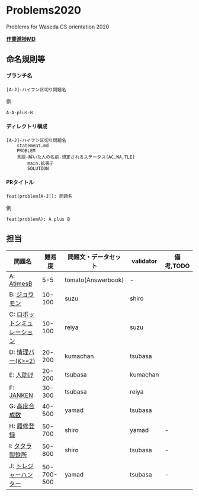# Problems2020
Problems for Waseda CS orientation 2020

**[作業進捗MD](summary.md)**

## 命名規則等
#### ブランチ名
```
[A-J]-ハイフン区切り問題名
```

例
```
A-A-plus-B
```

#### ディレクトリ構成
```
[A-J]-ハイフン区切り問題名
    statement.md
    PROBLEM
    言語-解いた人の名前-想定されるステータス(AC,WA,TLE)
        main.拡張子
        SOLUTION
```

#### PRタイトル
```
feat(problem[A-J]): 問題名
```

例
```
feat(problemA): A plus B
```

## 担当

| 問題名 | 難易度 | 問題文・データセット | validator | 備考,TODO |
|---------------------------|--------------|----------------------|-----------|------|
| A: [AtimesB](./A-A-mul-B/statement.md) | 5-5 | tomato(Answerbook) | - | |
| B: [ジョウモン](./B-joumon/statement.md) | 10-100 | suzu | shiro |  |
| C: [ロボットシミュレーション](./C-RobotSimu/statement.md) | 10-100 | reiya | suzu |  |
| D: [情理バー(K>=2)](./D-jori-bar/statement.md) | 20-200 | kumachan | tsubasa |  |
| E: [人助け](./E-Helping/statement.md) | 20-200 | tsubasa | kumachan |  |
| F: [JANKEN](./F-JANKEN/statement.md) | 30-300 | tsubasa | reiya |  |
| G: [高度合成数](./G-KoudoGouseisu/statement.md) | 40-500 | yamad | tsubasa |  |
| H: [履修登録](./H-risyuuTouroku/statement.md) | 50-700 | shiro | yamad | - |
| I: [タタラ製鉄所](./I-TATARAseitetujyo/statement.md) | 50-800 | shiro | tsubasa | - |
| J: [トレジャーハンター](./J-Okashi/statement.md) | 50-700-500 | yamad | tsubasa | - |
